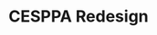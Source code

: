 ---
createdAt: 01/09/2021
title: CESPPA Redesign
highlight: Second version of CESPPA homepage
description: After completion the first version of cesppa.com landing page, I've hired by CESPPA for long term to recreate the landing page again with provided design.
type: Contract
coverImg: cesppa-redesign-v2-cover.jpg
featured: true
url: https://cesppa-redesign-v2.netlify.app/
category:
  - Site Templates, Landing Page
tools:
  - HTML
  - CSS
  - SCSS
  - JavaScript
  - Bootstrap
  - Gulp
---